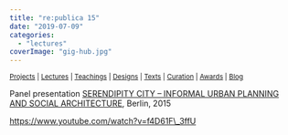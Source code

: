 ```yaml
---
title: "re:publica 15"
date: "2019-07-09"
categories: 
  - "lectures"
coverImage: "gig-hub.jpg"
---
```


<small>[Projects](../projects.html) | [Lectures](../lectures.html) | [Teachings](../teachings.html) | [Designs](../designs.html) | [Texts](../texts.html) | [Curation](../curation.html) | [Awards](../awards.html) | <a href="https://readruiz.medium.com/" target="_blank">Blog</a></small>

Panel presentation [SERENDIPITY CITY – INFORMAL URBAN PLANNING AND SOCIAL ARCHITECTURE](https://15.re-publica.com/session/serendipity-city-informal-urban-planning-and-social-architecture), Berlin, 2015

https://www.youtube.com/watch?v=f4D61F\_3ffU
